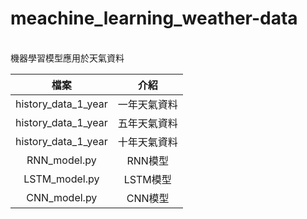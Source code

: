 # meachine_learning_weather-data
<br>機器學習模型應用於天氣資料

| 檔案 | 介紹 | 
| :--: | :--: |
| history_data_1_year | 一年天氣資料 |
| history_data_1_year | 五年天氣資料 |
| history_data_1_year | 十年天氣資料 |
| RNN_model.py | RNN模型 |
| LSTM_model.py | LSTM模型 |
| CNN_model.py | CNN模型 |

